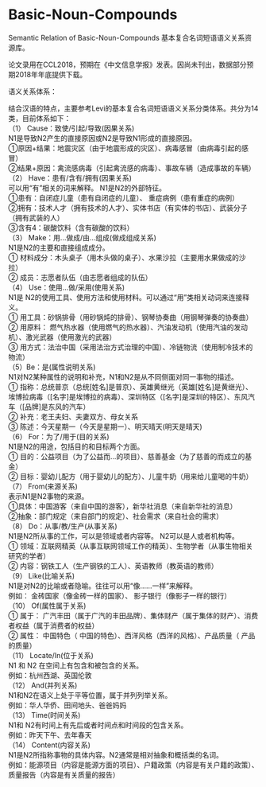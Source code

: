 # Basic-Noun-Compounds
Semantic Relation of Basic-Noun-Compounds
基本复合名词短语语义关系资源库。


论文录用在CCL2018，预期在《中文信息学报》发表。因尚未刊出，数据部分预期2018年年底提供下载。


语义关系体系：

结合汉语的特点，主要参考Levi的基本复合名词短语语义关系分类体系。共分为14类，目前体系如下：  
 （1） Cause：致使/引起/导致(因果关系)  
N1是导致N2产生的直接原因或N2是导致N1形成的直接原因。  
①原因+结果：地震灾区（由于地震形成的灾区）、病毒感冒（由病毒引起的感冒）  
②结果+原因：禽流感病毒（引起禽流感的病毒）、事故车辆（造成事故的车辆）  
（2） Have：患有/含有/拥有(因果关系)  
可以用“有”相关的词来解释。 N1是N2的外部特征。  
①患有：自闭症儿童（患有自闭症的儿童）、 重症病例（患有重症的病例）  
②拥有：技术人才（拥有技术的人才）、实体书店（有实体的书店）、武装分子（拥有武装的人）  
③含有4：碳酸饮料（含有碳酸的饮料）  
（3） Make：用...做成/由...组成(做成组成关系)  
N1是N2的主要和直接组成成分。  
① 材料成分：木头桌子（用木头做的桌子）、水果沙拉（主要用水果做成的沙拉）  
② 成员：志愿者队伍（由志愿者组成的队伍）  
（4） Use：使用...做/采用(使用关系)  
N1是 N2的使用工具、使用方法和使用材料。可以通过“用”类相关动词来连接释义。  
① 用工具：砂锅排骨（用砂锅炖的排骨）、钢琴协奏曲（用钢琴弹奏的协奏曲）  
② 用原料： 燃气热水器（使用燃气的热水器）、汽油发动机（使用汽油的发动机）、激光武器（使用激光的武器）  
③ 用方式：法治中国（采用法治方式治理的中国）、冷链物流（使用制冷技术的物流）  
（5）Be：是(属性说明关系)  
N1对N2某种属性的说明和补充，N1和N2是从不同侧面对同一事物的描述。  
① 指称：总统普京（总统[姓名]是普京）、英雄黄继光（英雄[姓名]是黄继光）、埃博拉病毒（[名字]是埃博拉的病毒）、深圳特区（[名字]是深圳的特区）、东风汽车（[品牌]是东风的汽车）  
② 补充：老王夫妇、夫妻双方、母女关系  
③ 陈述：今天星期一（今天是星期一）、明天晴天(明天是晴天)  
（6） For：为了/用于(目的关系)  
N1是N2的用途，包括目的和目标两个方面。  
① 目的：公益项目（为了公益而...的项目）、慈善基金（为了慈善的而成立的基金）  
② 目标：婴幼儿配方（用于婴幼儿的配方）、儿童牛奶（用来给儿童喝的牛奶）  
（7） From(来源关系)  
表示N1是N2事物的来源。  
①具体：中国游客（来自中国的游客），新华社消息（来自新华社的消息）  
②抽象：部门规定（来自部门的规定）、社会需求（来自社会的需求）  
（8） Do：从事/教/生产(从事关系)  
N1是N2所从事的工作，可以是领域或者内容等。 N2可以是人或者机构等。  
① 领域：互联网精英（从事互联网领域工作的精英）、生物学者（从事生物相关研究的学者）  
② 内容：钢铁工人（生产钢铁的工人）、英语教师（教英语的教师）  
（9） Like(比喻关系)  
N1是对N2的比喻或者隐喻。往往可以用“像……一样”来解释。  
例如： 金砖国家（像金砖一样的国家）、 影子银行（像影子一样的银行）  
（10） Of(属性属于关系)  
① 属于： 广汽丰田（属于广汽的丰田品牌）、集体财产（属于集体的财产）、消费者权益（属于消费者的权益）  
② 属性： 中国特色（ 中国的特色）、西洋风格（西洋的风格）、产品质量（ 产品的质量）  
（11） Locate/In(位于关系)  
N1 和 N2 在空间上有包含和被包含的关系。  
例如：杭州西湖、英国伦敦  
（12） And(并列关系)  
N1和N2在语义上处于平等位置，属于并列列举关系。  
例如：华人华侨、田间地头、爸爸妈妈  
（13） Time(时间关系)  
N1和 N2有时间上有先后或者时间点和时间段的包含关系。  
例如：昨天下午、去年春天  
（14） Content(内容关系)  
N1是N2所指称事物的具体内容。N2通常是相对抽象和概括类的名词。  
例如：能源项目（内容是能源方面的项目）、户籍政策（内容是有关户籍的政策）、质量报告（内容是有关质量的报告）  
